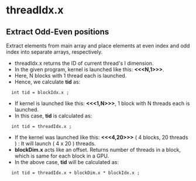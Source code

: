 # threadIdx.x 
## Extract Odd-Even positions

Extract elements from main array and place elements at even index and odd index into separate arrays, respectively.

- threadIdx.x returns the ID of current thread's I dimension.
- In the given program, kernel is launched like this: **<<<N,1>>>**.
- Here, N blocks with 1 thread each is launched.
- Hence, we calculate **tid** as:
```
  int tid = blockIdx.x ;
```

- If kernel is launched like this: **<<<1,N>>>**, 1 block with N threads each is launched.
- In this case, **tid** is calculated as:
```
  int tid = threadIdx.x ;
```

- If the kernel was launched like this: **<<<4,20>>>** ( 4 blocks, 20 threads ) : It will launch ( 4 x 20 ) threads.
- **blockDim.x** acts like an offset. Returns number of threads in a block, which is same for each block in a GPU.
- In the above case, **tid** will be calculated as:
```
  int tid = threadIdx.x + blockDim.x * blockIdx.x ;
```
